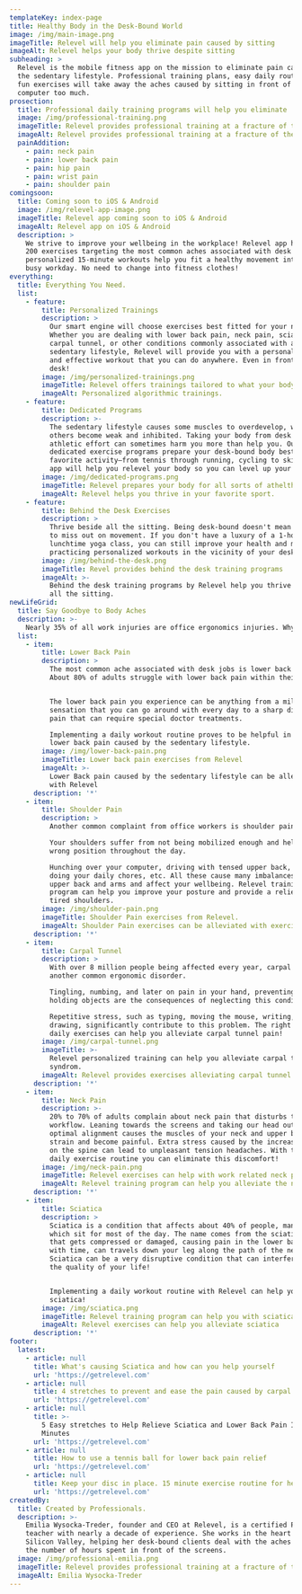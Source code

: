 ```yaml
---
templateKey: index-page
title: Healthy Body in the Desk-Bound World
image: /img/main-image.png
imageTitle: Relevel will help you eliminate pain caused by sitting
imageAlt: Relevel helps your body thrive despite sitting
subheading: >
  Relevel is the mobile fitness app on the mission to eliminate pain caused by
  the sedentary lifestyle. Professional training plans, easy daily routines, and
  fun exercises will take away the aches caused by sitting in front of the
  computer too much.
prosection:
  title: Professional daily training programs will help you eliminate
  image: /img/professional-training.png
  imageTitle: Relevel provides professional training at a fracture of the cost
  imageAlt: Relevel provides professional training at a fracture of the cost
  painAddition:
    - pain: neck pain
    - pain: lower back pain
    - pain: hip pain
    - pain: wrist pain
    - pain: shoulder pain
comingsoon:
  title: Coming soon to iOS & Android
  image: /img/relevel-app-image.png
  imageTitle: Relevel app coming soon to iOS & Android
  imageAlt: Relevel app on iOS & Android
  description: >
    We strive to improve your wellbeing in the workplace! Relevel app has over
    200 exercises targeting the most common aches associated with desk jobs. The
    personalized 15-minute workouts help you fit a healthy movement into your
    busy workday. No need to change into fitness clothes!
everything:
  title: Everything You Need.
  list:
    - feature:
        title: Personalized Trainings
        description: >
          Our smart engine will choose exercises best fitted for your needs.
          Whether you are dealing with lower back pain, neck pain, sciatica,
          carpal tunnel, or other conditions commonly associated with a
          sedentary lifestyle, Relevel will provide you with a personalized safe
          and effective workout that you can do anywhere. Even in front of your
          desk!
        image: /img/personalized-trainings.png
        imageTitle: Relevel offers trainings tailored to what your body need the most.
        imageAlt: Personalized algorithmic trainings.
    - feature:
        title: Dedicated Programs
        description: >-
          The sedentary lifestyle causes some muscles to overdevelop, while
          others become weak and inhibited. Taking your body from desk to
          athletic effort can sometimes harm you more than help you. Our
          dedicated exercise programs prepare your desk-bound body best for your
          favorite activity–from tennis through running, cycling to skiing. Our
          app will help you relevel your body so you can level up your game!
        image: /img/dedicated-programs.png
        imageTitle: Relevel prepares your body for all sorts of athelthic activities.
        imageAlt: Relevel helps you thrive in your favorite sport.
    - feature:
        title: Behind the Desk Exercises
        description: >
          Thrive beside all the sitting. Being desk-bound doesn't mean you need
          to miss out on movement. If you don't have a luxury of a 1-hour
          lunchtime yoga class, you can still improve your health and mood by
          practicing personalized workouts in the vicinity of your desk. 
        image: /img/behind-the-desk.png
        imageTitle: Revel provides behind the desk training programs
        imageAlt: >-
          Behind the desk training programs by Relevel help you thrive despite
          all the sitting.
newLifeGrid:
  title: Say Goodbye to Body Aches
  description: >-
    Nearly 35% of all work injuries are office ergonomics injuries. Why should you be in pain when in front of your desk? Our training programs will give you a daily dose of movement without changing into fitness clothes. You will become more aware of how to best position yourself in front of the computer to minimize the strain and avoid future injuries! You might not avoid being desk-bound, but with help from your personalized Relevel program, you can make it a better experience.
  list:
    - item:
        title: Lower Back Pain
        description: >
          The most common ache associated with desk jobs is lower back pain.
          About 80% of adults struggle with lower back pain within their life. 


          The lower back pain you experience can be anything from a mild, dull
          sensation that you can go around with every day to a sharp disabling
          pain that can require special doctor treatments. 

          Implementing a daily workout routine proves to be helpful in relieving
          lower back pain caused by the sedentary lifestyle.
        image: /img/lower-back-pain.png
        imageTitle: Lower back pain exercises from Relevel
        imageAlt: >-
          Lower Back pain caused by the sedentary lifestyle can be alleviated
          with Relevel
      description: '*'
    - item:
        title: Shoulder Pain
        description: >
          Another common complaint from office workers is shoulder pain. 

          Your shoulders suffer from not being mobilized enough and held in a
          wrong position throughout the day.

          Hunching over your computer, driving with tensed upper back, slouching
          doing your daily chores, etc. All these cause many imbalances in your
          upper back and arms and affect your wellbeing. Relevel training
          program can help you improve your posture and provide a relief to your
          tired shoulders.
        image: /img/shoulder-pain.png
        imageTitle: Shoulder Pain exercises from Relevel.
        imageAlt: Shoulder Pain exercises can be alleviated with exercises from Relevel.
      description: '*'
    - item:
        title: Carpal Tunnel
        description: >
          With over 8 million people being affected every year, carpal tunnel is
          another common ergonomic disorder.  

          Tingling, numbing, and later on pain in your hand, preventing you from
          holding objects are the consequences of neglecting this condition.

          Repetitive stress, such as typing, moving the mouse, writing, or
          drawing, significantly contribute to this problem. The right set of
          daily exercises can help you alleviate carpal tunnel pain!
        image: /img/carpal-tunnel.png
        imageTitle: >-
          Relevel personalized training can help you alleviate carpal tunnel
          syndrom.
        imageAlt: Relevel provides exercises alleviating carpal tunnel pain.
      description: '*'
    - item:
        title: Neck Pain
        description: >-
          20% to 70% of adults complain about neck pain that disturbs their
          workflow. Leaning towards the screens and taking our head out of its
          optimal alignment causes the muscles of your neck and upper back to
          strain and become painful. Extra stress caused by the increased weight
          on the spine can lead to unpleasant tension headaches. With the right
          daily exercise routine you can eliminate this discomfort!
        image: /img/neck-pain.png
        imageTitle: Relevel exercises can help with work related neck pain
        imageAlt: Relevel training program can help you alleviate the neck pain
      description: '*'
    - item:
        title: Sciatica
        description: >
          Sciatica is a condition that affects about 40% of people, many of
          which sit for most of the day. The name comes from the sciatic nerve
          that gets compressed or damaged, causing pain in the lower back that,
          with time, can travels down your leg along the path of the nerve.
          Sciatica can be a very disruptive condition that can interfere with
          the quality of your life!


          Implementing a daily workout routine with Relevel can help you battle
          sciatica!
        image: /img/sciatica.png
        imageTitle: Relevel training program can help you with sciatica
        imageAlt: Relevel exercises can help you alleviate sciatica
      description: '*'
footer:
  latest:
    - article: null
      title: What's causing Sciatica and how can you help yourself
      url: 'https://getrelevel.com'
    - article: null
      title: 4 stretches to prevent and ease the pain caused by carpal tunnel
      url: 'https://getrelevel.com'
    - article: null
      title: >-
        5 Easy stretches to Help Relieve Sciatica and Lower Back Pain In 15
        Minutes
      url: 'https://getrelevel.com'
    - article: null
      title: How to use a tennis ball for lower back pain relief
      url: 'https://getrelevel.com'
    - article: null
      title: Keep your disc in place. 15 minute exercise routine for herniated disc
      url: 'https://getrelevel.com'
createdBy:
  title: Created by Professionals.
  description: >-
    Emilia Wysocka-Treder, founder and CEO at Relevel, is a certified Pilates
    teacher with nearly a decade of experience. She works in the heart of
    Silicon Valley, helping her desk-bound clients deal with the aches caused by
    the number of hours spent in front of the screens.
  image: /img/professional-emilia.png
  imageTitle: Relevel provides professional training at a fracture of the cost
  imageAlt: Emilia Wysocka-Treder
---
```

